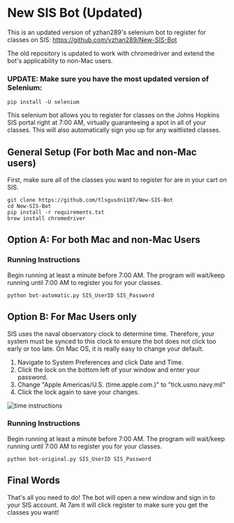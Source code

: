# New SIS Bot (Updated) #

This is an updated version of yzhan289's selenium bot to register for classes on SIS:
https://github.com/yzhan289/New-SIS-Bot

The old repository is updated to work with chromedriver and extend the bot's applicability to non-Mac users.

### UPDATE: Make sure you have the most updated version of Selenium: ###
```
pip install -U selenium
```

This selenium bot allows you to register for classes on the Johns Hopkins SIS portal right at 7:00 AM, virtually guaranteeing a spot in all of your classes. This will also automatically sign you up for any waitlisted classes.

## General Setup (For both Mac and non-Mac users) ##
First, make sure all of the classes you want to register for are in your cart on SIS.

```
git clone https://github.com/tlsgusdn1107/New-SIS-Bot
cd New-SIS-Bot
pip install -r requirements.txt
brew install chromedriver
```

## Option A: For both Mac and non-Mac Users ##

### Running Instructions ###
Begin running at least a minute before 7:00 AM. The program will wait/keep running until 7:00 AM to register you for your classes. 
```
python bot-automatic.py SIS_UserID SIS_Password
```


## Option B: For Mac Users only ##

SIS uses the naval observatory clock to determine time. Therefore, your system must be synced to this clock to ensure the bot does not click too early or too late. On Mac OS, it is really easy to change your default. 

1. Navigate to System Preferences and click Date and Time. 
2. Click the lock on the bottom left of your window and enter your password. 
3. Change "Apple Americas/U.S. (time.apple.com.)" to "tick.usno.navy.mil"
4. Click the lock again to save your changes. 

![time instructions](https://github.com/nkrishn9/SIS-Bot/blob/master/time_instruct.png "Logo Title Text 1")


### Running Instructions ###
Begin running at least a minute before 7:00 AM. The program will wait/keep running until 7:00 AM to register you for your classes. 
```
python bot-original.py SIS_UserID SIS_Password
```

## Final Words ##

That's all you need to do! The bot will open a new window and sign in to your SIS account. At 7am it will click register to make sure you get the classes you want!
